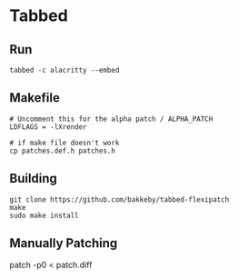 # Tabbed

## Run
```console
tabbed -c alacritty --embed
```

## Makefile
```console
# Uncomment this for the alpha patch / ALPHA_PATCH
LDFLAGS = -lXrender
```

```console
# if make file doesn't work
cp patches.def.h patches.h
```

## Building
```console
git clone https://github.com/bakkeby/tabbed-flexipatch
make
sudo make install
```

## Manually Patching
patch -p0 < patch.diff
